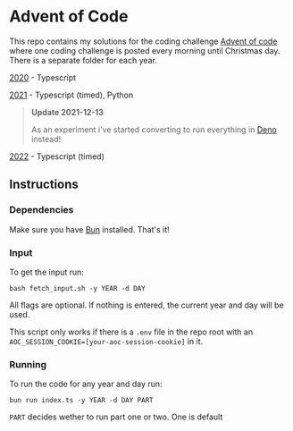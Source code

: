 # Advent of Code

This repo contains my solutions for the coding challenge
<a href="https://adventofcode.com">Advent of code</a> where one coding challenge
is posted every morning until Christmas day. There is a separate folder for each
year.

[2020](./2020/README.md) - Typescript

[2021](./2021/README.md) - Typescript (timed), Python

> **Update 2021-12-13**
>
> As an experiment i've started converting to run everything in
> <a href="https://https://deno.land/">Deno</a> instead!

[2022](./2022/README.md) - Typescript (timed)

## Instructions

### Dependencies

Make sure you have
<a href="https://bun.sh/">Bun</a> installed. That's it!

### Input

To get the input run:

```
bash fetch_input.sh -y YEAR -d DAY
```

All flags are optional. If nothing is entered, the current year and day will be
used.

This script only works if there is a `.env` file in the repo root with an
`AOC_SESSION_COOKIE=[your-aoc-session-cookie]` in it.

### Running

To run the code for any year and day run:

```
bun run index.ts -y YEAR -d DAY PART
```

`PART` decides wether to run part one or two. One is default
